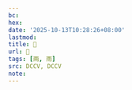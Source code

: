 ```yaml
---
bc:
hex:
date: '2025-10-13T10:28:26+08:00'
lastmod:
title: 􂐘
url: 􂐘
tags: [兩, 雨]
src: DCCV, DCCV
note:
---
```

